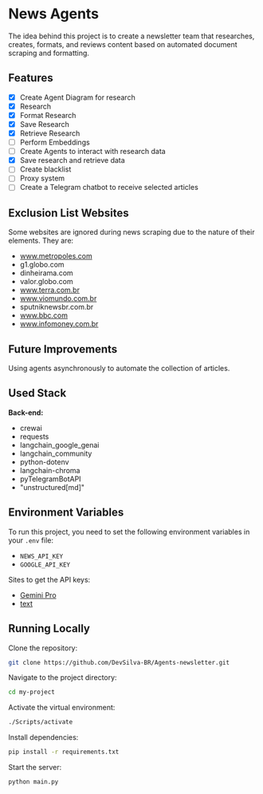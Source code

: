 # News Agents

The idea behind this project is to create a newsletter team that researches, creates, formats, and reviews content based on automated document scraping and formatting.

## Features

- [x] Create Agent Diagram for research
- [x] Research
- [x] Format Research
- [x] Save Research
- [x] Retrieve Research
- [ ] Perform Embeddings
- [ ] Create Agents to interact with research data
- [x] Save research and retrieve data
- [ ] Create blacklist
- [ ] Proxy system
- [ ] Create a Telegram chatbot to receive selected articles

## Exclusion List Websites

Some websites are ignored during news scraping due to the nature of their elements. They are:

- www.metropoles.com
- g1.globo.com
- dinheirama.com
- valor.globo.com
- www.terra.com.br
- www.viomundo.com.br
- sputniknewsbr.com.br
- www.bbc.com
- www.infomoney.com.br

## Future Improvements

Using agents asynchronously to automate the collection of articles.

## Used Stack

**Back-end:**
- crewai
- requests
- langchain_google_genai
- langchain_community
- python-dotenv
- langchain-chroma
- pyTelegramBotAPI
- "unstructured[md]"

## Environment Variables

To run this project, you need to set the following environment variables in your `.env` file:

- `NEWS_API_KEY`
- `GOOGLE_API_KEY`

Sites to get the API keys:
- [Gemini Pro](https://ai.google.dev/)
- [text](https://newsapi.org/)

## Running Locally

Clone the repository:

```bash
git clone https://github.com/DevSilva-BR/Agents-newsletter.git
```

Navigate to the project directory:

```bash
cd my-project
```

Activate the virtual environment:

```bash
./Scripts/activate
```

Install dependencies:

```bash
pip install -r requirements.txt
```

Start the server:

```bash
python main.py
```
